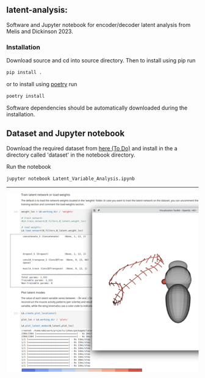 ## latent-analysis: 

Software and Jupyter notebook for encoder/decoder latent analysis from Melis
and Dickinson 2023.   

### Installation
Download source and cd into source directory. Then to install using pip run 

```bash
pip install .
```

or to install using [poetry](https://python-poetry.org/) run

```bash
poetry install
```

Software dependencies should be automatically downloaded during the
installation. 

## Dataset and Jupyter notebook 

Download the required dataset from [here (To Do)](http://www.google.com) and
install in the a directory called 'dataset' in the notebook directory. 

Run the notebook
```bash
jupyter notebook Latent_Variable_Analysis.ipynb
```

---

![latent_analysis](images/latent_analysis_screenshot.png)





